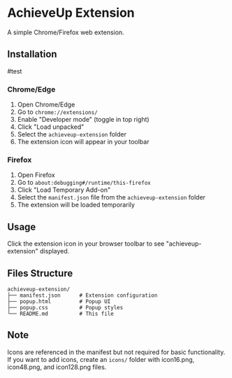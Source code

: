 # AchieveUp Extension

A simple Chrome/Firefox web extension.

## Installation

#test

### Chrome/Edge
1. Open Chrome/Edge
2. Go to `chrome://extensions/`
3. Enable "Developer mode" (toggle in top right)
4. Click "Load unpacked"
5. Select the `achieveup-extension` folder
6. The extension icon will appear in your toolbar

### Firefox
1. Open Firefox
2. Go to `about:debugging#/runtime/this-firefox`
3. Click "Load Temporary Add-on"
4. Select the `manifest.json` file from the `achieveup-extension` folder
5. The extension will be loaded temporarily

## Usage

Click the extension icon in your browser toolbar to see "achieveup-extension" displayed.

## Files Structure

```
achieveup-extension/
├── manifest.json      # Extension configuration
├── popup.html         # Popup UI
├── popup.css          # Popup styles
└── README.md          # This file
```

## Note

Icons are referenced in the manifest but not required for basic functionality. If you want to add icons, create an `icons/` folder with icon16.png, icon48.png, and icon128.png files.
